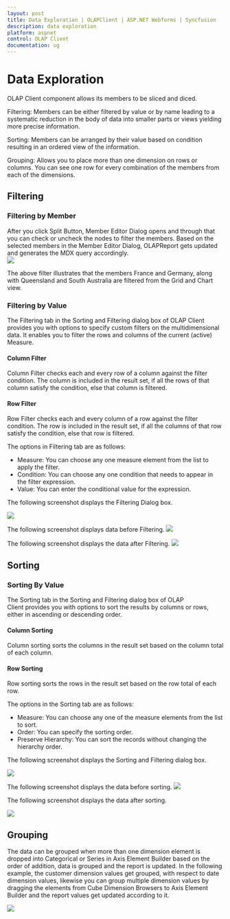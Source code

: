 ```yaml
---
layout: post
title: Data Exploration | OLAPClient | ASP.NET Webforms | Syncfusion
description: data exploration
platform: aspnet
control: OLAP Client
documentation: ug
---
```


# Data Exploration

OLAP Client component allows its members to be sliced and diced. 

Filtering: Members can be either filtered by value or by name leading to a systematic reduction in the body of data into smaller parts or views yielding more precise information.

Sorting: Members can be arranged by their value based on condition resulting in an ordered view of the information. 

Grouping: Allows you to place more than one dimension on rows or columns. You can see one row for every combination of the members from each of the dimensions. 

## Filtering 

### Filtering by Member

After you click Split Button, Member Editor Dialog opens and through that you can check or uncheck the nodes to filter the members. Based on the selected members in the Member Editor Dialog, OLAPReport gets updated and generates the MDX query accordingly.  
![](Data-Exploration_images/Data-Exploration_img1.png) 



The above filter illustrates that the members France and Germany, along with Queensland and South Australia are filtered from the Grid and Chart view.  

### Filtering by Value

The Filtering tab in the Sorting and Filtering dialog box of OLAP Client provides you with options to specify custom filters on the multidimensional data. It enables you to filter the rows and columns of the current (active) Measure. 

#### Column Filter

Column Filter checks each and every row of a column against the filter condition. The column is included in the result set, if all the rows of that column satisfy the condition, else that column is filtered.

#### Row Filter

Row Filter checks each and every column of a row against the filter condition. The row is included in the result set, if all the columns of that row satisfy the condition, else that row is filtered.

The options in Filtering tab are as follows:

* Measure: You can choose any one measure element from the list to apply the filter.
* Condition: You can choose any one condition that needs to appear in the filter expression.
* Value: You can enter the conditional value for the expression.















The following screenshot displays the Filtering Dialog box.



![](Data-Exploration_images/Data-Exploration_img2.png) 



The following screenshot displays data before Filtering.
![](Data-Exploration_images/Data-Exploration_img3.png) 



The following screenshot displays the data after Filtering.
![](Data-Exploration_images/Data-Exploration_img4.png) 



## Sorting

### Sorting By Value

The Sorting tab in the Sorting and Filtering dialog box of OLAP Client provides you with options to sort the results by columns or rows, either in ascending or descending order.

#### Column Sorting

Column sorting sorts the columns in the result set based on the column total of each column.

#### Row Sorting

Row sorting sorts the rows in the result set based on the row total of each row.

The options in the Sorting tab are as follows: 

* Measure: You can choose any one of the measure elements from the list to sort.
* Order: You can specify the sorting order.
* Preserve Hierarchy: You can sort the records without changing the hierarchy order.

The following screenshot displays the Sorting and Filtering dialog box.

![](Data-Exploration_images/Data-Exploration_img5.png) 


The following screenshot displays the data before sorting.
![](Data-Exploration_images/Data-Exploration_img6.png) 

The following screenshot displays the data after sorting.

![](Data-Exploration_images/Data-Exploration_img7.png) 



## Grouping

The data can be grouped when more than one dimension element is dropped into Categorical or Series in Axis Element Builder based on the order of addition, data is grouped and the report is updated. In the following example, the customer dimension values get grouped, with respect to date dimension values, likewise you can group multiple dimension values by dragging the elements from Cube Dimension Browsers to Axis Element Builder and the report values get updated according to it.

![](Data-Exploration_images/Data-Exploration_img8.png) 